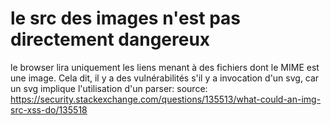 # le src des images n'est pas directement dangereux

le browser lira uniquement les liens menant à des fichiers dont le MIME est une image.
Cela dit, il y a des vulnérabilités s'il y a invocation d'un svg, car un svg implique l'utilisation d'un parser:
source:
https://security.stackexchange.com/questions/135513/what-could-an-img-src-xss-do/135518
